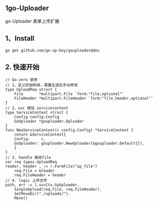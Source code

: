 ## 1go-Uploader
go-Uploader 表单上传扩展

## 1、Install
    go get github.com/go-up-boy/gouploader@dev

## 2. 快速开始
    // Go-zero 使用
    // 1、定义好结构体，需要生成后手动修改
    type UploadReq struct {
        File       *multipart.File `form:"file,optional"`
        FileHeader *multipart.FileHeader `form:"file_header,optional"`
    }
    // 2、svc 增加 servicecontent
    type ServiceContext struct {
        Config config.Config
        GoUploader *gouploader.Uploader
    }
    func NewServiceContext(c config.Config) *ServiceContext {
        return &ServiceContext{
        Config:     c,
        GoUploader: gouploader.NewUploader(&gouploader.Default{}),
        }
    }
    // 3. handle 接收file
    var req types.UploadReq
    reader, header ,_:= r.FormFile("up_file")
		req.File = &reader
		req.FileHeader = header
    // 4. logic 上传文件
	path, err := l.svcCtx.GoUploader.
		SingleUpload(req.File, req.FileHeader).
		SetMoveDir("./uploads/").
		Move()